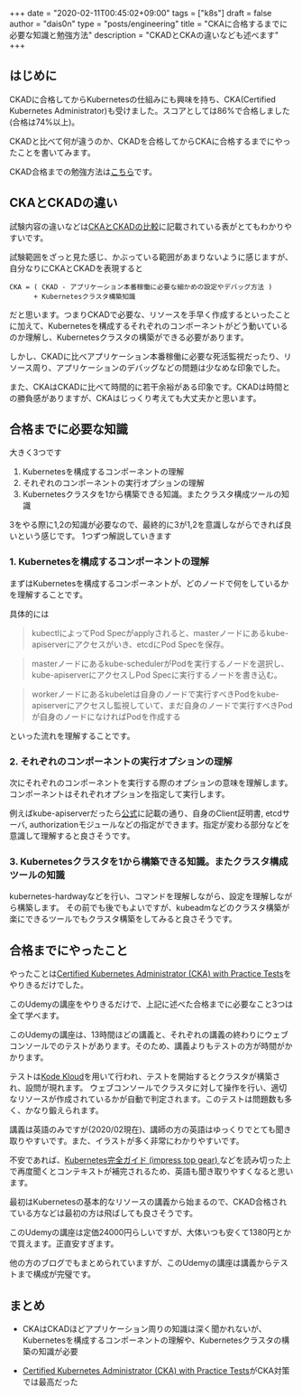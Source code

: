 +++
date = "2020-02-11T00:45:02+09:00"
tags = ["k8s"]
draft = false
author = "dais0n"
type = "posts/engineering"
title = "CKAに合格するまでに必要な知識と勉強方法"
description = "CKADとCKAの違いなども述べます"
+++

## はじめに

CKADに合格してからKubernetesの仕組みにも興味を持ち、CKA(Certified Kubernetes Administrator)も受けました。スコアとしては86%で合格しました(合格は74%以上)。

CKADと比べて何が違うのか、CKADを合格してからCKAに合格するまでにやったことを書いてみます。

CKAD合格までの勉強方法は[こちら](https://blog.dais0n.net/posts/engineering/ckad/)です。

## CKAとCKADの違い

試験内容の違いなどは[CKAとCKADの比較](https://qiita.com/oke-py/items/e8bf3863c8f48d750427#ckackad%E3%81%AE%E6%AF%94%E8%BC%83)に記載されている表がとてもわかりやすいです。

試験範囲をざっと見た感じ、かぶっている範囲があまりないように感じますが、自分なりにCKAとCKADを表現すると

```
CKA = ( CKAD - アプリケーション本番稼働に必要な細かめの設定やデバッグ方法 ) 
      + Kubernetesクラスタ構築知識
```

だと思います。つまりCKADで必要な、リソースを手早く作成するといったことに加えて、Kubernetesを構成するそれぞれのコンポーネントがどう動いているのか理解し、Kubernetesクラスタの構築ができる必要があります。

しかし、CKADに比べアプリケーション本番稼働に必要な死活監視だったり、リソース周り、アプリケーションのデバッグなどの問題は少なめな印象でした。

また、CKAはCKADに比べて時間的に若干余裕がある印象です。CKADは時間との勝負感がありますが、CKAはじっくり考えても大丈夫かと思います。

## 合格までに必要な知識

大きく3つです

1. Kubernetesを構成するコンポーネントの理解
2. それぞれのコンポーネントの実行オプションの理解
3. Kubernetesクラスタを1から構築できる知識。またクラスタ構成ツールの知識

3をやる際に1,2の知識が必要なので、最終的に3が1,2を意識しながらできれば良いという感じです。
1つずつ解説していきます

### 1. Kubernetesを構成するコンポーネントの理解

まずはKubernetesを構成するコンポーネントが、どのノードで何をしているかを理解することです。

具体的には

> kubectlによってPod Specがapplyされると、masterノードにあるkube-apiserverにアクセスがいき、etcdにPod Specを保存。

> masterノードにあるkube-schedulerがPodを実行するノードを選択し、kube-apiserverにアクセスしPod Specに実行するノードを書き込む。

> workerノードにあるkubeletは自身のノードで実行すべきPodをkube-apiserverにアクセスし監視していて、まだ自身のノードで実行すべきPodが自身のノードになければPodを作成する

といった流れを理解することです。

### 2. それぞれのコンポーネントの実行オプションの理解

次にそれぞれのコンポーネントを実行する際のオプションの意味を理解します。コンポーネントはそれぞれオプションを指定して実行します。

例えばkube-apiserverだったら[公式](https://kubernetes.io/docs/reference/command-line-tools-reference/kube-apiserver/)に記載の通り、自身のClient証明書, etcdサーバ, authorizationモジュールなどの指定ができます。指定が変わる部分などを意識して理解すると良さそうです。

### 3. Kubernetesクラスタを1から構築できる知識。またクラスタ構成ツールの知識

kubernetes-hardwayなどを行い、コマンドを理解しながら、設定を理解しながら構築します。
その前でも後でもよいですが、kubeadmなどのクラスタ構築が楽にできるツールでもクラスタ構築をしてみると良さそうです。

## 合格までにやったこと

やったことは[Certified Kubernetes Administrator (CKA) with Practice Tests](https://www.udemy.com/course/certified-kubernetes-administrator-with-practice-tests/)をやりきるだけでした。

このUdemyの講座をやりきるだけで、上記に述べた合格までに必要なこと3つは全て学べます。

このUdemyの講座は、13時間ほどの講義と、それぞれの講義の終わりにウェブコンソールでのテストがあります。そのため、講義よりもテストの方が時間がかかります。

テストは[Kode Kloud](https://kodekloud.com/)を用いて行われ、テストを開始するとクラスタが構築され、設問が現れます。
ウェブコンソールでクラスタに対して操作を行い、適切なリソースが作成されているかが自動で判定されます。このテストは問題数も多く、かなり鍛えられます。

講義は英語のみですが(2020/02現在)、講師の方の英語はゆっくりでとても聞き取りやすいです。また、イラストが多く非常にわかりやすいです。

不安であれば、[Kubernetes完全ガイド (impress top gear) ](https://www.amazon.co.jp/Kubernetes%E5%AE%8C%E5%85%A8%E3%82%AC%E3%82%A4%E3%83%89-impress-top-gear-%E9%9D%92%E5%B1%B1/dp/4295004804)などを読み切った上で再度聞くとコンテキストが補完されるため、英語も聞き取りやすくなると思います。

最初はKubernetesの基本的なリソースの講義から始まるので、CKAD合格されている方などは最初の方は飛ばしても良さそうです。

このUdemyの講座は定価24000円らしいですが、大体いつも安くて1380円とかで買えます。正直安すぎます。

他の方のブログでもまとめられていますが、このUdemyの講座は講義からテストまで構成が完璧です。

## まとめ

- CKAはCKADほどアプリケーション周りの知識は深く聞かれないが、Kubernetesを構成するコンポーネントの理解や、Kubernetesクラスタの構築の知識が必要

- [Certified Kubernetes Administrator (CKA) with Practice Tests](https://www.udemy.com/course/certified-kubernetes-administrator-with-practice-tests/)がCKA対策では最高だった

